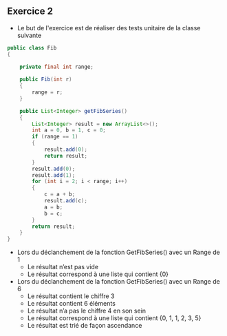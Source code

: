 ## Exercice 2

- Le but de l'exercice est de réaliser des tests unitaire de la classe suivante

```java
public class Fib
{
   
    private final int range;

    public Fib(int r)
    {
        range = r;
    }

    public List<Integer> getFibSeries()
    {
        List<Integer> result = new ArrayList<>();
        int a = 0, b = 1, c = 0;
        if (range == 1)
        {
            result.add(0);
            return result;
        }
        result.add(0);
        result.add(1);
        for (int i = 2; i < range; i++)
        {
            c = a + b;
            result.add(c);
            a = b;
            b = c;
        }
        return result;
    }
}
```

- Lors du déclanchement de la fonction GetFibSeries() avec un Range de 1 
  - Le résultat n’est pas vide
  - Le résultat correspond à une liste qui contient {0}
- Lors du déclanchement de la fonction GetFibSeries() avec un Range de 6 
  - Le résultat contient le chiffre 3 
  - Le résultat contient 6 éléments 
  - Le résultat n’a pas le chiffre 4 en son sein 
  - Le résultat correspond à une liste qui contient {0, 1, 1, 2, 3, 5}
  - Le résultat est trié de façon ascendance 